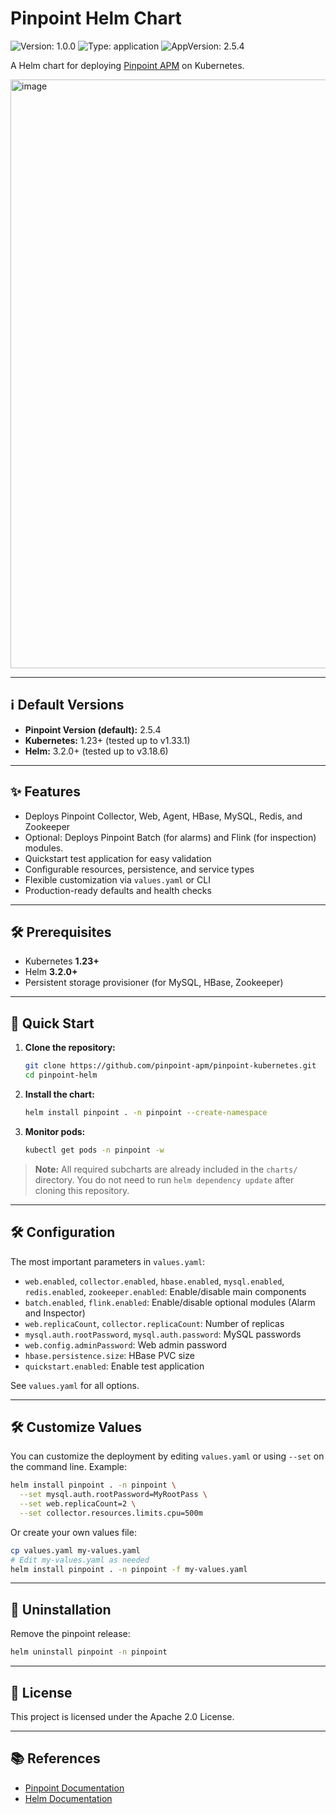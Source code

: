 # Pinpoint Helm Chart

![Version: 1.0.0](https://img.shields.io/badge/Version-1.0.0-informational?style=flat-square) ![Type: application](https://img.shields.io/badge/Type-application-informational?style=flat-square) ![AppVersion: 2.5.4](https://img.shields.io/badge/AppVersion-2.5.4-informational?style=flat-square)

A Helm chart for deploying [Pinpoint APM](https://github.com/pinpoint-apm/pinpoint) on Kubernetes.

<img width="1918" height="942" alt="image" src="https://github.com/user-attachments/assets/da04fa9d-da28-4212-843d-27ea4fcda531" />

---

## ℹ️ Default Versions

- **Pinpoint Version (default):** 2.5.4
- **Kubernetes:** 1.23+ (tested up to v1.33.1)
- **Helm:** 3.2.0+ (tested up to v3.18.6)

---

## ✨ Features

- Deploys Pinpoint Collector, Web, Agent, HBase, MySQL, Redis, and Zookeeper
- Optional: Deploys Pinpoint Batch (for alarms) and Flink (for inspection) modules.
- Quickstart test application for easy validation
- Configurable resources, persistence, and service types
- Flexible customization via `values.yaml` or CLI
- Production-ready defaults and health checks

---

## 🛠 Prerequisites

- Kubernetes **1.23+**
- Helm **3.2.0+**
- Persistent storage provisioner (for MySQL, HBase, Zookeeper)

---

## 🚀 Quick Start

1. **Clone the repository:**
    ```sh
    git clone https://github.com/pinpoint-apm/pinpoint-kubernetes.git
    cd pinpoint-helm
    ```

2. **Install the chart:**
    ```sh
    helm install pinpoint . -n pinpoint --create-namespace
    ```

3. **Monitor pods:**
    ```sh
    kubectl get pods -n pinpoint -w
    ```

> **Note:** All required subcharts are already included in the `charts/` directory. You do not need to run `helm dependency update` after cloning this repository.

---

## 🛠️ Configuration

The most important parameters in `values.yaml`:

- `web.enabled`, `collector.enabled`, `hbase.enabled`, `mysql.enabled`, `redis.enabled`, `zookeeper.enabled`: Enable/disable main components
- `batch.enabled`, `flink.enabled`: Enable/disable optional modules (Alarm and Inspector)
- `web.replicaCount`, `collector.replicaCount`: Number of replicas
- `mysql.auth.rootPassword`, `mysql.auth.password`: MySQL passwords
- `web.config.adminPassword`: Web admin password
- `hbase.persistence.size`: HBase PVC size
- `quickstart.enabled`: Enable test application

See `values.yaml` for all options.

---

## 🛠️ Customize Values

You can customize the deployment by editing `values.yaml` or using `--set` on the command line. Example:

```sh
helm install pinpoint . -n pinpoint \
  --set mysql.auth.rootPassword=MyRootPass \
  --set web.replicaCount=2 \
  --set collector.resources.limits.cpu=500m
```

Or create your own values file:

```sh
cp values.yaml my-values.yaml
# Edit my-values.yaml as needed
helm install pinpoint . -n pinpoint -f my-values.yaml
```

---

## 🧹 Uninstallation

Remove the pinpoint release:

```sh
helm uninstall pinpoint -n pinpoint
```

---

## 📄 License

This project is licensed under the Apache 2.0 License.

---

## 📚 References

- [Pinpoint Documentation](https://github.com/pinpoint-apm/pinpoint)
- [Helm Documentation](https://helm.sh/docs/)
